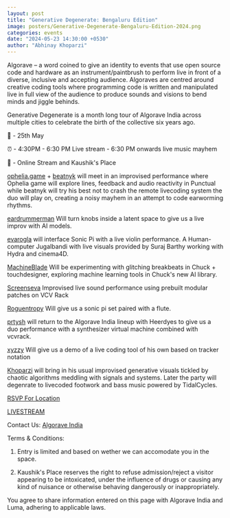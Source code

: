 ```yaml
---
layout: post
title: "Generative Degenerate: Bengaluru Edition"
image: posters/Generative-Degenerate-Bengaluru-Edition-2024.png
categories: events
date: "2024-05-23 14:30:00 +0530"
author: "Abhinay Khoparzi"
---
```

Algorave – a word coined to give an identity to events that use open source code and hardware as an instrument/paintbrush to perform live in front of a diverse, inclusive and accepting audience. Algoraves are centred around creative coding tools where programming code is written and manipulated live in full view of the audience to produce sounds and visions to bend minds and jiggle behinds.

Generative Degenerate is a month long tour of Algorave India across multiple cities to celebrate the birth of the collective six years ago.

📅 - 25th May

⏰ - 4:30PM - 6:30 PM Live stream - 6:30 PM onwards live music mayhem

📍 - Online Stream and Kaushik's Place

[ophelia.game](https:/instagram.com/ophelia.game) + [beatnyk](https://instagram.com/beatnyk) will meet in an improvised performance where Ophelia game will explore lines, feedback and audio reactivity in Punctual while beatnyk will try his best not to crash the remote livecoding system the duo will play on, creating a noisy mayhem in an attempt to code earworming rhythms.

[eardrummerman](https://instagram.com/eardrummerman/) Will turn knobs inside a latent space to give us a live improv with AI models.

[evarogla](https://instagram.com/evarogla/) will interface Sonic Pi with a live violin performance. A Human-computer Jugalbandi with live visuals provided by Suraj Barthy working with Hydra and cinema4D.

[MachineBlade](https://instagram.com/georgepanicker_/) Will be experimenting with glitching breakbeats in Chuck + touchdesigner, exploring machine learning tools in Chuck's new AI library.

[Screenseva](https://instagram.com/screenseva/) Improvised live sound performance using prebuilt modular patches on VCV Rack

[Roguentropy](https://www.instagram.com/roguentropy/) Will give us a sonic pi set paired with a flute.

[prtysh](https://instagram.com/prtyshrmn/) will return to the Algorave India lineup with Heerdyes to give us a duo performance with a synthesizer virtual machine combined with vcvrack.

[xyzzy](https://xyzzyapps.link) Will give us a demo of a live coding tool of his own based on tracker notation

[Khoparzi](http://khoparzi.com/) will bring in his usual improvised generative visuals tickled by chaotic algorithms meddling with signals and systems. Later the party will degenrate to livecoded footwork and bass music powered by TidalCycles.

[RSVP For Location](https://lu.ma/kmyc4sxp)

[LIVESTREAM](https://live.eulerroom.com/)

Contact Us:
 [Algorave India](https://instagram.com/algorave_india)

Terms & Conditions:
1. Entry is limited and based on wether we can accomodate you in the space.

2. Kaushik's Place reserves the right to refuse admission/reject a visitor appearing to be intoxicated, under the influence of drugs or causing any kind of nuisance or otherwise behaving dangerously or inappropriately.
      
You agree to share information entered on this page with Algorave India and Luma, adhering to applicable laws.